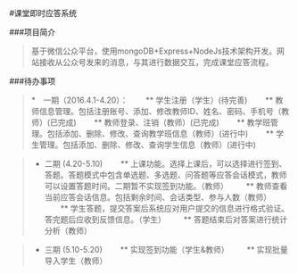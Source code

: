 #课堂即时应答系统

###项目简介
> 基于微信公众平台，使用mongoDB+Express+NodeJs技术架构开发。网站接收从公众号发来的消息，与其进行数据交互，完成课堂应答流程。

###待办事项
> *　一期（2016.4.1-4.20）：
　　** 学生注册（学生）(待完善)
　　** 教师信息管理。包括注册账号、添加、修改教师ID、姓名、密码、手机号（教师）(已完成)
　　** 教师登录、注销（教师）(已完成)
　　** 教学班管理。包括添加、删除、修改、查询教学班信息（教师）(进行中)
　　** 学生管理。包括添加、删除、修改、查询学生信息（教师）(进行中)

> * 二期 (4.20-5.10)
　　** 上课功能。选择上课后，可以选择进行签到、答题。答题模式中包含单选题、多选题、问答题等应答会话模式，教师可以设置答题时间。二期暂不实现签到功能。（教师）
　　** 教师查看当前应答会话信息。包括剩余时间、会话类型、参与人数（教师）
　　** 学生答题，提交答案后系统应对用户提交的信息进行格式验证。答完题后应收到反馈信息。（学生）
　　** 答题结束后对答案进行统计分析（教师）

> * 三期 (5.10-5.20)
　　** 实现签到功能（学生&教师）
　　** 实现批量导入学生（教师）


